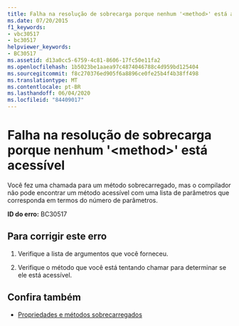 ```yaml
---
title: Falha na resolução de sobrecarga porque nenhum '<method>' está acessível
ms.date: 07/20/2015
f1_keywords:
- vbc30517
- bc30517
helpviewer_keywords:
- BC30517
ms.assetid: d13a0cc5-6759-4c81-8606-17fc50e11fa2
ms.openlocfilehash: 1b5023be1aaea97c4874046788c4d959bd125404
ms.sourcegitcommit: f8c270376ed905f6a8896ce0fe25b4f4b38ff498
ms.translationtype: MT
ms.contentlocale: pt-BR
ms.lasthandoff: 06/04/2020
ms.locfileid: "84409017"
---
```

# <a name="overload-resolution-failed-because-no-method-is-accessible"></a>Falha na resolução de sobrecarga porque nenhum '\<method>' está acessível
Você fez uma chamada para um método sobrecarregado, mas o compilador não pode encontrar um método acessível com uma lista de parâmetros que corresponda em termos do número de parâmetros.  
  
 **ID do erro:** BC30517  
  
## <a name="to-correct-this-error"></a>Para corrigir este erro  
  
1. Verifique a lista de argumentos que você forneceu.  
  
2. Verifique o método que você está tentando chamar para determinar se ele está acessível.  
  
## <a name="see-also"></a>Confira também

- [Propriedades e métodos sobrecarregados](../programming-guide/language-features/objects-and-classes/overloaded-properties-and-methods.md)
